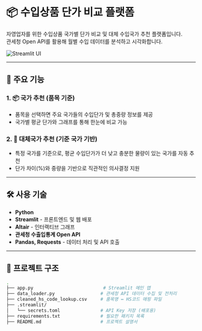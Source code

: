 # 📦 수입상품 단가 비교 플랫폼

자영업자를 위한 수입상품 국가별 단가 비교 및 대체 수입국가 추천 플랫폼입니다.  
관세청 Open API를 활용해 월별 수입 데이터를 분석하고 시각화합니다.

![Streamlit UI](https://user-images.githubusercontent.com/your_screenshot.png) <!-- 필요 시 캡처 이미지 추가 -->

---

## 🚀 주요 기능

### 1. 📦 국가 추천 (품목 기준)
- 품목을 선택하면 주요 국가들의 수입단가 및 총중량 정보를 제공
- 국가별 평균 단가와 그래프를 통해 한눈에 비교 가능

### 2. 🔄 대체국가 추천 (기준 국가 기반)
- 특정 국가를 기준으로, 평균 수입단가가 더 낮고 충분한 물량이 있는 국가를 자동 추천
- 단가 차이(%)와 중량을 기반으로 직관적인 의사결정 지원

---

## 🛠️ 사용 기술

- **Python**
- **Streamlit** - 프론트엔드 및 웹 배포
- **Altair** - 인터랙티브 그래프
- **관세청 수출입통계 Open API**
- **Pandas, Requests** - 데이터 처리 및 API 호출

---

## 📁 프로젝트 구조

```bash
.
├── app.py                          # Streamlit 메인 앱
├── data_loader.py                 # 관세청 API 데이터 수집 및 전처리
├── cleaned_hs_code_lookup.csv     # 품목명 ↔ HS코드 매핑 파일
├── .streamlit/
│   └── secrets.toml               # API Key 저장 (배포용)
├── requirements.txt               # 필요한 패키지 목록
├── README.md                      # 프로젝트 설명서
